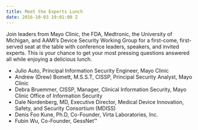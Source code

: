 ```yaml
---
title: Meet the Experts Lunch
date: 2016-10-03 19:01:00 Z
---
```


Join leaders from Mayo Clinic, the FDA, Medtronic, the University of Michigan, and AAMI’s Device Security Working Group for a first-come, first-served seat at the table with conference leaders, speakers, and invited experts. This is your chance to get your most pressing questions answered all while enjoying a delicious lunch.

* Julio Auto, Principal Information Security Engineer, Mayo Clinic
* Andrew (Drew) Bomett, M.S.S.T, CISSP, Principal Security Analyst, Mayo Clinic
* Debra Bruemmer, CISSP, Manager, Clinical Information Security, Mayo Clinic Office of Information Security
* Dale Nordenberg, MD, Executive Director, Medical Device Innovation, Safety, and Security Consortium (MDISS)
* Denis Foo Kune, Ph.D, Co-Founder, Virta Laboratories, Inc.
* Fubin Wu, Co-Founder, GessNet™
